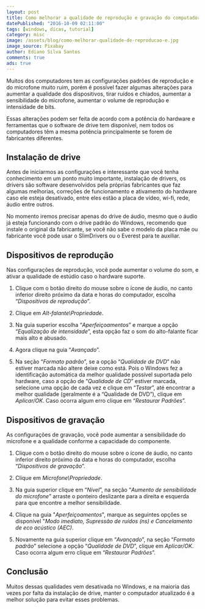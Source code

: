 ```yaml
---
layout: post
title: Como melhorar a qualidade de reprodução e gravação do computador
datePublished: "2016-10-09 02:11:00"
tags: [windows, dicas, tutorial]
category: misc
image: /assets/blog/como-melhorar-qualidade-de-reproducao-e.jpg
image_source: Pixabay
author: Ediano Silva Santos
comments: true
ads: true
---
```


Muitos dos computadores tem as configurações padrões de reprodução e do microfone muito ruim, porém é possível fazer algumas alterações para aumentar a qualidade dos dispositivos, tirar ruídos e chiados, aumentar a sensibilidade do microfone, aumentar o volume de reprodução e intensidade de bits.

Essas alterações podem ser feita de acordo com a potência do hardware e ferramentas que o software de drive tem disponível, nem todos os computadores têm a mesma potência principalmente se forem de fabricantes diferentes.

## Instalação de drive
Antes de iniciarmos as configurações e interessante que você tenha conhecimento em um ponto muito importante, instalação de drivers, os drivers são software desenvolvidos pela próprias fabricantes que faz algumas melhorias, correções de funcionamento e ativamento do hardware caso ele esteja desativado, entre eles estão a placa de vídeo, wi-fi, rede, áudio entre outros.

No momento iremos precisar apenas do drive de áudio, mesmo que o áudio já esteja funcionando com o drive padrão do Windows, recomendo que instale o original da fabricante, se você não sabe o modelo da placa mãe ou fabricante você pode usar o SlimDrivers ou o Everest para te auxiliar.

## Dispositivos de reprodução
Nas configurações de reprodução, você pode aumentar o volume do som, e ativar a qualidade de estúdio caso o hardware suporte. 

1. Clique com o botão direito do mouse sobre o ícone de áudio, no canto inferior direito próximo da data e horas do computador, escolha “*Dispositivos de reprodução*”.

2. Clique em *Alt-falante\Propriedade*.

3. Na guia superior escolha “*Aperfeiçoamentos*” e marque a opção “*Equalização de intensidade*”, esta opção faz o som do alto-falante ficar mais alto e abusado.

4. Agora clique na guia “*Avançado*”.

5. Na seção “*Formato padrão*”, se a opção “*Qualidade de DVD*” não estiver marcada não altere deixe como está. Pois o Windows fez a identificação automática da melhor qualidade possível suportada pelo hardware, caso a opção de “*Qualidade de CD*” estiver marcada, selecione uma opção de cada vez e clique em “*Testar*”, até encontrar a melhor qualidade (geralmente é a “Qualidade de DVD”), clique em *Aplicar/OK*. Caso ocorra algum erro clique em “*Restaurar Padrões*”.

## Dispositivos de gravação
As configurações de gravação, você pode aumentar a sensibilidade do microfone e a qualidade conforme a capacidade do componente.

1. Clique com o botão direito do mouse sobre o ícone de áudio, no canto inferior direito próximo da data e horas do computador, escolha “*Dispositivos de gravação*”.

2. Clique em *Microfone\Propriedade*.

3. Na guia superior clique em “*Nível*”, na seção “*Aumento de sensibilidade do microfone*” arraste o ponteiro deslizante para a direita e esquerda para que encontre a melhor sensibilidade.

4. Clique na guia "*Aperfeiçoamentos*", marque as seguintes opções se disponível "*Modo imediato, Supressão de ruídos (ns) e Cancelamento de eco acústico (AEC)*.

5. Novamente na guia superior clique em “*Avançado*”, na seção “*Formato padrão*” selecione a opção “*Qualidade de DVD*”, clique em *Aplicar/OK*. Caso ocorra algum erro clique em “*Restaurar Padrões*”.

## Conclusão
Muitos dessas qualidades vem desativada no Windows, e na maioria das vezes por falta da instalação de drive, manter o computador atualizado é a melhor solução para evitar esses problemas.